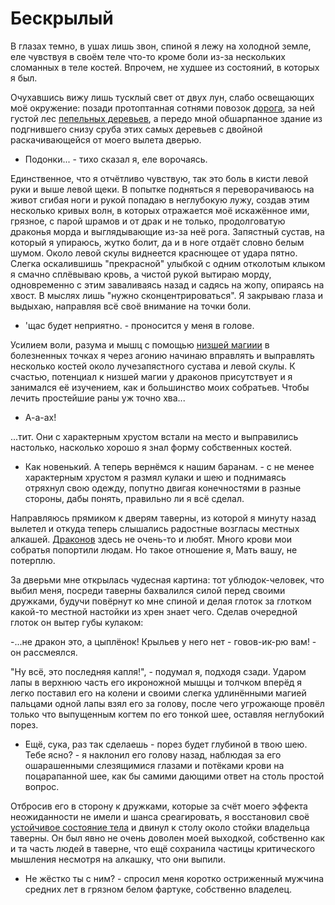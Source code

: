 # Бескрылый

В глазах темно, в ушах лишь звон, спиной я лежу на холодной земле,
еле чувствуя в своём теле что-то кроме боли из-за нескольких сломанных в теле костей.
Впрочем, не худшее из состояний, в которых я был.

Очухавшись вижу лишь тусклый свет от двух лун, слабо освещающих моё окружение:
позади протоптанная сотнями повозок [дорога](#), за ней густой лес [пепельных деревьев](#),
а передо мной обшарпанное здание из подгнившего снизу сруба этих самых деревьев
с двойной раскачивающейся от моего вылета дверью.

 - Подонки... - тихо сказал я, еле ворочаясь.

Единственное, что я отчётливо чувствую, так это боль в кисти левой руки и выше левой щеки.
В попытке подняться я переворачиваюсь на живот сгибая ноги и рукой попадаю в неглубокую лужу,
создав этим несколько кривых волн, в которых отражается моё искажённое ими,
грязное, с парой шрамов и от драк и не только, продолговатую драконья морда и выглядывающие из-за неё рога.
Запястный сустав, на который я упираюсь, жутко болит, да и в ноге отдаёт словно белым шумом.
Около левой скулы виднеется краснющее от удара пятно. Слегка оскалившишь "прекрасной" улыбкой с одним отколотым клыком
я смачно сплёвываю кровь, а чистой рукой вытираю морду, одновременно с этим заваливаясь назад и садясь на жопу, опираясь на хвост.
В мыслях лишь "нужно сконцентрироваться". Я закрываю глаза и выдыхаю, направляя всё своё внимание на точки боли. 

 - 'щас будет неприятно. - проносится у меня в голове.

Усилием воли, разума и мышц с помощью [низшей магиии](#) в болезненных точках я через агонию начинаю
вправлять и выправлять несколько костей около лучезапястного сустава и левой скулы.
К счастью, потенциал к низшей магии у драконов присутствует и я занимался её изучением, как и большинство моих собратьев.
Чтобы лечить простейшие раны уж точно хва...

 - А-а-ах!

...тит. Они с характерным хрустом встали на место и выправились настолько,
насколько хорошо я знал форму собственных костей.

 - Как новенький. А теперь вернёмся к нашим баранам. - с не менее
   характерным хрустом я размял кулаки и шею и поднимаясь отряхнул
   свою одежду, попутно двигая конечностями в разные стороны, дабы
   понять, правильно ли я всё сделал.

Направляюсь прямиком к дверям таверны, из которой я минуту назад вылетел и откуда
теперь слышались радостные возгласы местных алкашей. [Драконов](#) здесь
не очень-то и любят. Много крови мои собратья попортили людам.
Но такое отношение я, Мать вашу, не потерплю.

За дверьми мне открылась чудесная картина: тот ублюдок-человек, что выбил меня,
посреди таверны бахвалился силой перед своими дружками, будучи повёрнут ко мне спиной и делая глоток за глотком какой-то местной
настойки из хрен знает чего. Сделав очередной глоток он вытер губы кулаком:

 -...не дракон это, а цыплёнок! Крыльев у него нет - говов-ик-рю вам! - он рассмеялся.
 
"Ну всё, это последняя капля!", - подумал я, подходя сзади. Ударом лапы в верхнюю часть его икроножной мышцы
и толчком вперёд я легко поставил его на колени и своими слегка удлинёнными магией пальцами одной лапы взял его за голову, 
после чего угрожающе провёл только что выпущенным когтем по его тонкой шее, оставляя неглубокий порез.

 - Ещё, сука, раз так сделаешь - порез будет глубиной в твою шею. Тебе ясно? - я наклонил его голову
 назад, наблюдая за его ошарашенными слезящимися глазами и потёками крови на поцарапанной шее,
 как бы самими дающими ответ на столь простой вопрос.

Отбросив его в сторону к дружками, которые за счёт моего эффекта неожиданности не имели и шанса среагировать, я восстановил
своё [устойчивое состояние тела]() и двинул к столу около стойки владельца таверны. Он был явно не очень доволен моей выходкой,
собственно как и та часть людей в таверне, что ещё сохранила частицы критического мышления несмотря на алкашку, что они выпили.

 - Не жёстко ты с ним? - спросил меня коротко остриженный мужчина средних лет в грязном белом фартуке, собственно владелец.